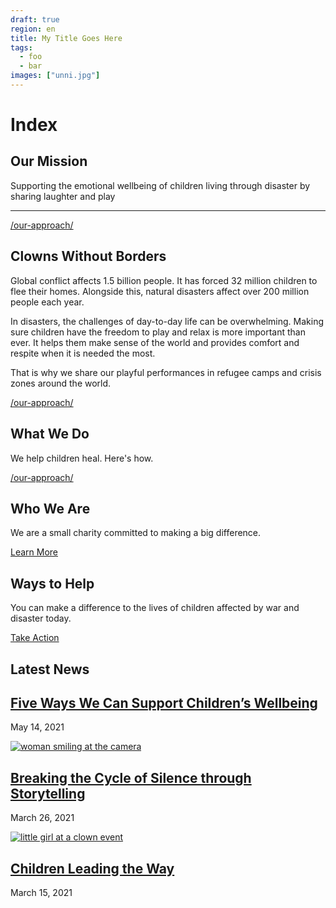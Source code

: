 ```yaml
---
draft: true
region: en
title: My Title Goes Here
tags:
  - foo
  - bar
images: ["unni.jpg"]
---
```


# Index

## Our Mission

Supporting the emotional wellbeing of children living through disaster by sharing laughter and play

* * *

[/our-approach/](/our-approach/)

## Clowns Without Borders

Global conflict affects 1.5 billion people. It has forced 32 million children to flee their homes. Alongside this, natural disasters affect over 200 million people each year. 

In disasters, the challenges of day-to-day life can be overwhelming. Making sure children have the freedom to play and relax is more important than ever. It helps them make sense of the world and provides comfort and respite when it is needed the most. 

That is why we share our playful performances in refugee camps and crisis zones around the world. 

[/our-approach/](/our-approach/)

## What We Do

We help children heal. Here's how.

[/our-approach/](/our-approach/)

## Who We Are

We are a small charity committed to making a big difference.

[Learn More](https://clownswithoutborders.org.uk/about-us/)

## Ways to Help

You can make a difference to the lives of children affected by war and disaster today.

[Take Action](https://clownswithoutborders.org.uk/ways-to-help/)

## Latest News

## [Five Ways We Can Support Children’s Wellbeing](https://clownswithoutborders.org.uk/five-ways-we-can-support-childrens-wellbeing/)

May 14, 2021

[![woman smiling at the camera](https://clownswithoutborders.org.uk/wp-content/uploads/2021/04/woman-smiling-at-the-camera.jpg)](./breaking-the-cycle-of-silence-through-storytelling/)

## [Breaking the Cycle of Silence through Storytelling](./breaking-the-cycle-of-silence-through-storytelling/)

March 26, 2021

[![little girl at a clown event](https://clownswithoutborders.org.uk/wp-content/uploads/2021/04/little-girl-at-a-clown-event.jpg)](./children-leading-the-way/)

## [Children Leading the Way](./children-leading-the-way/)

March 15, 2021

